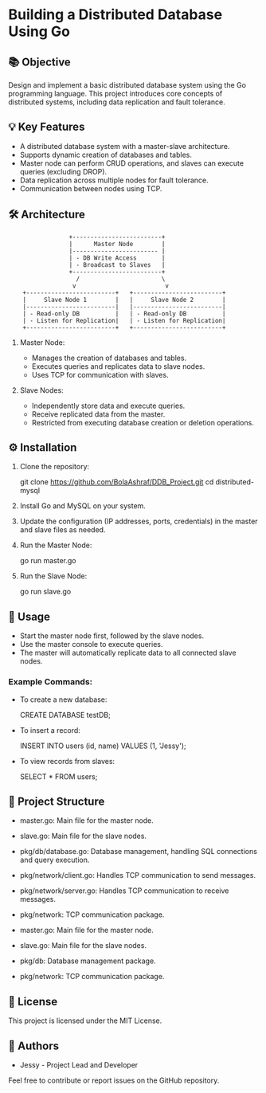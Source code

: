 # Building a Distributed Database Using Go

## 📚 Objective

Design and implement a basic distributed database system using the Go programming language. This project introduces core concepts of distributed systems, including data replication and fault tolerance.

## 💡 Key Features

* A distributed database system with a master-slave architecture.
* Supports dynamic creation of databases and tables.
* Master node can perform CRUD operations, and slaves can execute queries (excluding DROP).
* Data replication across multiple nodes for fault tolerance.
* Communication between nodes using TCP.

## 🛠 Architecture

```
                 +-------------------------+
                 |      Master Node        |
                 |------------------------ |
                 | - DB Write Access       |
                 | - Broadcast to Slaves   |
                 +-------------------------+
                   /                       \
                  v                         v
    +-------------------------+   +-------------------------+
    |     Slave Node 1        |   |     Slave Node 2        |
    |-------------------------|   |-------------------------|
    | - Read-only DB          |   | - Read-only DB          |
    | - Listen for Replication|   | - Listen for Replication|
    +-------------------------+   +-------------------------+
```

1. Master Node:

   * Manages the creation of databases and tables.
   * Executes queries and replicates data to slave nodes.
   * Uses TCP for communication with slaves.

2. Slave Nodes:

   * Independently store data and execute queries.
   * Receive replicated data from the master.
   * Restricted from executing database creation or deletion operations.

## ⚙️ Installation

1. Clone the repository:

   
   git clone https://github.com/BolaAshraf/DDB_Project.git
   cd distributed-mysql
   

2. Install Go and MySQL on your system.

3. Update the configuration (IP addresses, ports, credentials) in the master and slave files as needed.

4. Run the Master Node:

   
   go run master.go
   

5. Run the Slave Node:

   
   go run slave.go
   

## 🚀 Usage

* Start the master node first, followed by the slave nodes.
* Use the master console to execute queries.
* The master will automatically replicate data to all connected slave nodes.

### Example Commands:

* To create a new database:

  
  CREATE DATABASE testDB;
  
* To insert a record:

  
  INSERT INTO users (id, name) VALUES (1, 'Jessy');
  
* To view records from slaves:

  
  SELECT * FROM users;
  

## 📂 Project Structure

* master.go: Main file for the master node.

* slave.go: Main file for the slave nodes.

* pkg/db/database.go: Database management, handling SQL connections and query execution.

* pkg/network/client.go: Handles TCP communication to send messages.

* pkg/network/server.go: Handles TCP communication to receive messages.

* pkg/network: TCP communication package.

* master.go: Main file for the master node.

* slave.go: Main file for the slave nodes.

* pkg/db: Database management package.

* pkg/network: TCP communication package.

## 📝 License

This project is licensed under the MIT License.

## 👥 Authors

* Jessy - Project Lead and Developer

Feel free to contribute or report issues on the GitHub repository.
